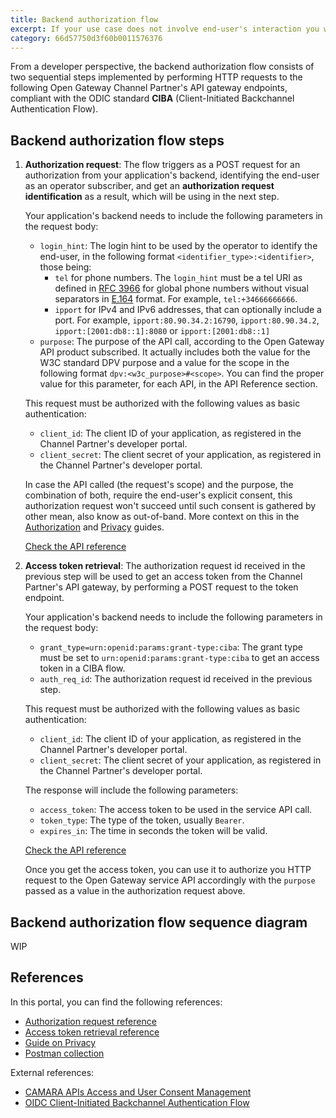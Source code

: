 ```yaml
---
title: Backend authorization flow
excerpt: If your use case does not involve end-user's interaction you will want to integrate with Open Gateway APIs from the backend. This guide will help you understand the flows to get your application authorized to call the APIs from your server or any other environment without a human interface.
category: 66d57750d3f60b0011576376
---
```


From a developer perspective, the backend authorization flow consists of two sequential steps implemented by performing HTTP requests to the following Open Gateway Channel Partner's API gateway endpoints, compliant with the ODIC standard **CIBA** (Client-Initiated Backchannel Authentication Flow).

## Backend authorization flow steps

1. **Authorization request**: The flow triggers as a POST request for an authorization from your application's backend, identifying the end-user as an operator subscriber, and get an **authorization request identification** as a result, which will be using in the next step.

	Your application's backend needs to include the following parameters in the request body:
	- `login_hint`: The login hint to be used by the operator to identify the end-user, in the following format `<identifier_type>:<identifier>`, those being:
		- `tel` for phone numbers. The `login_hint` must be a tel URI as defined in [RFC 3966](https://www.rfc-editor.org/info/rfc3966) for global phone numbers without visual separators in [E.164](https://www.itu.int/rec/T-REC-E.164-201011-I/en) format. For example, `tel:+34666666666`.
		- `ipport` for IPv4 and IPv6 addresses, that can optionally include a port. For example, `ipport:80.90.34.2:16790`, `ipport:80.90.34.2`, `ipport:[2001:db8::1]:8080` or `ipport:[2001:db8::1]`
	- `purpose`: The purpose of the API call, according to the Open Gateway API product subscribed. It actually includes both the value for the W3C standard DPV purpose and a value for the scope in the following format `dpv:<w3c_purpose>#<scope>`. You can find the proper value for this parameter, for each API, in the API Reference section.

	This request must be authorized with the following values as basic authentication:
	- `client_id`: The client ID of your application, as registered in the Channel Partner's developer portal.
	- `client_secret`: The client secret of your application, as registered in the Channel Partner's developer portal.

	In case the API called (the request's scope) and the purpose, the combination of both, require the end-user's explicit consent, this authorization request won't succeed until such consent is gathered by other mean, also know as out-of-band. More context on this in the [Authorization](/docs/authorization) and [Privacy](/docs/privacy) guides.

	[Check the API reference](/reference/bc-authorize)

2. **Access token retrieval**: The authorization request id received in the previous step will be used to get an access token from the Channel Partner's API gateway, by performing a POST request to the token endpoint.

	Your application's backend needs to include the following parameters in the request body:
	- `grant_type=urn:openid:params:grant-type:ciba`: The grant type must be set to `urn:openid:params:grant-type:ciba` to get an access token in a CIBA flow.
	- `auth_req_id`: The authorization request id received in the previous step.

	This request must be authorized with the following values as basic authentication:
	- `client_id`: The client ID of your application, as registered in the Channel Partner's developer portal.
	- `client_secret`: The client secret of your application, as registered in the Channel Partner's developer portal.

	The response will include the following parameters:
	- `access_token`: The access token to be used in the service API call.
	- `token_type`: The type of the token, usually `Bearer`.
	- `expires_in`: The time in seconds the token will be valid.

	[Check the API reference](/reference/token)

	Once you get the access token, you can use it to authorize you HTTP request to the Open Gateway service API accordingly with the `purpose` passed as a value in the authorization request above.
	
## Backend authorization flow sequence diagram

WIP

## References

In this portal, you can find the following references:
- [Authorization request reference](/reference/bc-authorize)
- [Access token retrieval reference](/reference/token)
- [Guide on Privacy](/docs/privacy)
- [Postman collection](/docs/postman)

External references:
- [CAMARA APIs Access and User Consent Management](https://github.com/camaraproject/IdentityAndConsentManagement/blob/r0.2.0/documentation/CAMARA-API-access-and-user-consent.md)
- [OIDC Client-Initiated Backchannel Authentication Flow](https://openid.net/specs/openid-client-initiated-backchannel-authentication-core-1_0.html)